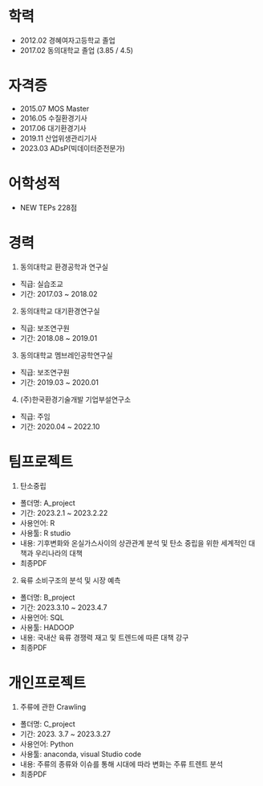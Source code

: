 
# 학력
- 2012.02 경혜여자고등학교 졸업
- 2017.02 동의대학교 졸업 (3.85 / 4.5)



# 자격증
- 2015.07 MOS Master
- 2016.05 수질환경기사
- 2017.06 대기환경기사
- 2019.11 산업위생관리기사
- 2023.03 ADsP(빅데이터준전문가)



# 어학성적
- NEW TEPs 228점



# 경력
1. 동의대학교 환경공학과 연구실
- 직급: 실습조교 
- 기간: 2017.03 ~ 2018.02


2. 동의대학교 대기환경연구실 
- 직급: 보조연구원
- 기간: 2018.08 ~ 2019.01


3. 동의대학교 멤브레인공학연구실
- 직급: 보조연구원
- 기간: 2019.03 ~ 2020.01


4. (주)한국환경기술개발 기업부설연구소
- 직급: 주임
- 기간: 2020.04 ~ 2022.10



# 팀프로젝트
1. 탄소중립 
- 폴더명: A_project
- 기간: 2023.2.1 ~ 2023.2.22
- 사용언어: R
- 사용툴: R studio
- 내용: 기후변화와 온실가스사이의 상관관계 분석 및
       탄소 중립을 위한 세계적인 대책과 우리나라의 대책 
- 최종PDF


2. 육류 소비구조의 분석 및 시장 예측
- 폴더명: B_project
- 기간: 2023.3.10 ~ 2023.4.7
- 사용언어: SQL
- 사용툴: HADOOP
- 내용: 국내산 육류 경쟁력 재고 및 트렌드에 따른 대책 강구
- 최종PDF

# 개인프로젝트
1. 주류에 관한 Crawling
- 폴더명: C_project
- 기간: 2023. 3.7 ~ 2023.3.27
- 사용언어: Python
- 사용툴: anaconda, visual Studio code
- 내용: 주류의 종류와 이슈를 통해 시대에 따라 변화는 주류 트렌트 분석
- 최종PDF